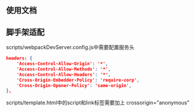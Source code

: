 ## 使用文档





## 脚手架适配

scripts/webpackDevServer.config.js中需要配置服务头
```json
headers: {
    'Access-Control-Allow-Origin': '*',
    'Access-Control-Allow-Methods': '*',
    'Access-Control-Allow-Headers': '*',
    'Cross-Origin-Embedder-Policy': 'require-corp',
    'Cross-Origin-Opener-Policy': 'same-origin',
},
```

scripts/template.html中的script和link标签需要加上 crossorigin="anonymous"
